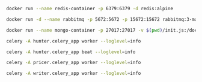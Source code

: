```bash
docker run --name redis-container -p 6379:6379 -d redis:alpine
```
```bash
docker run -d --name rabbitmq -p 5672:5672 -p 15672:15672 rabbitmq:3-management
```
```bash
docker run --name mongo-container -p 27017:27017 -v $(pwd)/init.js:/docker-entrypoint-initdb.d/init.js -d mongo:latest
```
```bash
celery -A hunter.celery_app worker --loglevel=info
```
```bash
celery -A hunter.celery_app beat --loglevel=info
```
```bash
celery -A pricer.celery_app worker --loglevel=info
```
```bash
celery -A writer.celery_app worker --loglevel=info
```